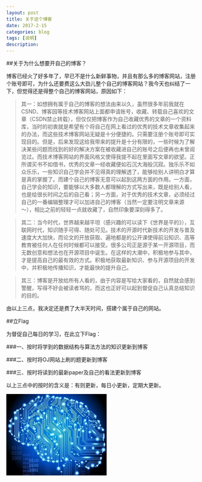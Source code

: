 ```yaml
---
layout: post
title: 关于这个博客
date: 2017-2-15
categories: blog
tags: [说明]
description: 
---
```


##关于为什么想要开自己的博客？

博客已经火了好多年了，早已不是什么新鲜事物，并且有那么多的博客网站，注册个账号即可，为什么还要费这么大劲儿整个自己的博客网站？我今天也纠结了一下，但觉得还是得整个自己的博客网站，原因如下：

>其一：如想拥有属于自己的博客的想法由来以久，虽然很多年前我就在CSND、博客园等技术博客网站上面都申请账号，收藏、转载自己喜欢的文章（CSDN禁止转载），但仅仅把博客作为自己收藏优秀的文章的一个资料库，当时的初衷就是希望有个将自己在网上看过的优秀的技术文章收集起来的办法，而这些技术博客网站无疑是十分便捷的。只需要注册个账号即可实现目的。但是，后来发现这给我带来的提升是十分有限的，一些时候为了解决某些问题而找到的好的解决方案在被收藏进自己的账号之后便再也未曾阅览过。而技术博客网站的界面风格又使得我提不起在里面写文章的欲望。正所谓买书不如借书，优秀的文章一经收藏便如石沉大海般沉寂。独乐乐不如众乐乐，一些知识自己学会并不见得真的理解透了，能够给别人讲明白才算是真的掌握了。而建个自己的博客无意可以起到这两方面的作用。一方面，自己学会的知识，要能够以大多数人都理解的方式写出来，既是给别人看，也是给很长时间之后的自己看；另一方面，对于优秀的技术文章，必须经过自己的一番编辑整理才可以加进自己的博客（当然一定要注明文章来源～），相比之前的轻轻一点就收藏了，自然印象要深刻得多了。

>其二：当今时代，世界越来越平坦（感兴趣的可以读下《世界是平的》），互联网时代，知识随手可得、随处可见。技术的开源时代新技术的开发与普及速度大大加快，而论文的开放获取、遍地都是的公开课使得前沿知识、高等教育被任何人在任何时候都可以接受。很多公司正是源于某一开源项目，而无数创意和想法也在开源项目中诞生。在这样的大潮中，积极地参与其中，才是提高自己的最有效的方式。积极地获取最新知识、参与开源项目的开发中，并积极地传播知识，才能最快的提升自己。

>其三：博客是开放给所有人看的，由于内容是写给大家看的，自然就会感到警醒，写得不好会被读者骂的，而这也正好可以起到督促自己认真总结知识的目的。

由以上三点，我决定还是费了大半天时间，搭建个属于自己的网站。

##立Flag

为督促自己每日的学习，在此立下Flag：

###一、按时将学到的数据结构与算法方法的知识更新到博客

###二、按时将OJ网站上刷的题更新到博客

###三、按时将读到的最新paper及自己的看法更新到博客

以上三点中的按时的含义是：有则更新，每日小更新，定期大更新。



![](https://raw.githubusercontent.com/AlbertLZG/AlbertLZG.github.io/master/img/blog_logo.png)













